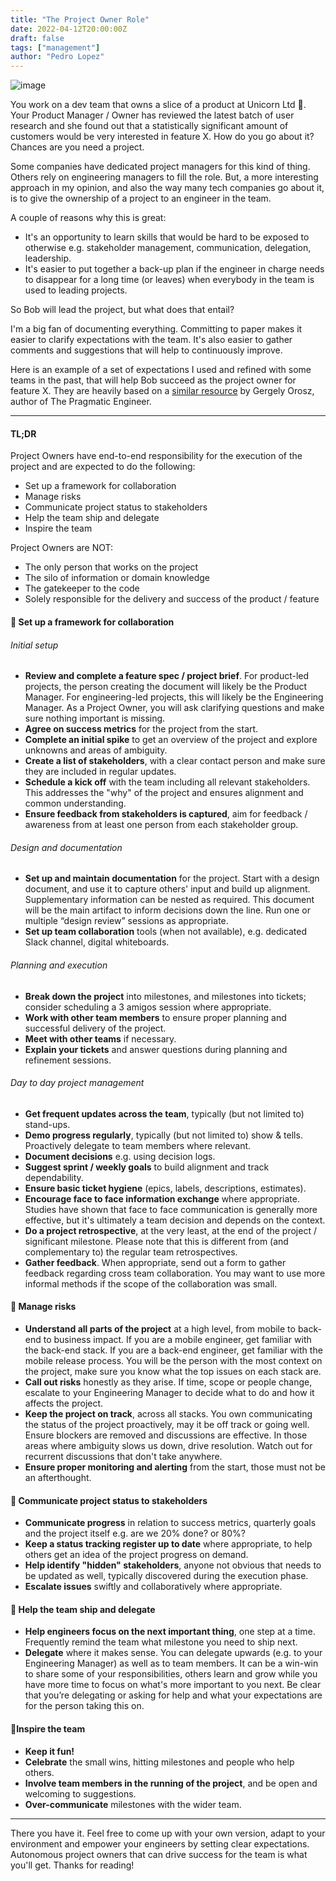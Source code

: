 ```yaml
---
title: "The Project Owner Role"
date: 2022-04-12T20:00:00Z
draft: false
tags: ["management"]
author: "Pedro Lopez"
---
```


![image](/images/the-project-owner-role.jpg)

You work on a dev team that owns a slice of a product at Unicorn Ltd 🦄. Your Product Manager / Owner has reviewed the latest batch of user research and she found out that a statistically significant amount of customers would be very interested in feature X. How do you go about it? Chances are you need a project.

<!--more-->

Some companies have dedicated project managers for this kind of thing. Others rely on engineering managers to fill the role. But, a more interesting approach in my opinion, and also the way many tech companies go about it, is to give the ownership of a project to an engineer in the team.

A couple of reasons why this is great:

- It's an opportunity to learn skills that would be hard to be exposed to otherwise e.g. stakeholder management, communication, delegation, leadership.
- It's easier to put together a back-up plan if the engineer in charge needs to disappear for a long time (or leaves) when everybody in the team is used to leading projects.

So Bob will lead the project, but what does that entail?

I'm a big fan of documenting everything. Committing to paper makes it easier to clarify expectations with the team. It's also easier to gather comments and suggestions that will help to continuously improve.

Here is an example of a set of expectations I used and refined with some teams in the past, that will help Bob succeed as the project owner for feature X. They are heavily based on a [similar resource](https://docs.google.com/document/d/1EqWp4CMeGY6AljmMURNcs9a4o7-NMF2lbMsMiesxuHw/edit) by Gergely Orosz, author of The Pragmatic Engineer.

---

#### TL;DR

Project Owners have end-to-end responsibility for the execution of the project and are expected to do the following:

- Set up a framework for collaboration
- Manage risks
- Communicate project status to stakeholders
- Help the team ship and delegate
- Inspire the team

Project Owners are NOT:

- The only person that works on the project
- The silo of information or domain knowledge
- The gatekeeper to the code
- Solely responsible for the delivery and success of the product / feature

#### 🤝 Set up a framework for collaboration

###### Initial setup

- **Review and complete a feature spec / project brief**. For product-led projects, the person creating the document will likely be the Product Manager. For engineering-led projects, this will likely be the Engineering Manager. As a Project Owner, you will ask clarifying questions and make sure nothing important is missing.
- **Agree on success metrics** for the project from the start.
- **Complete an initial spike** to get an overview of the project and explore unknowns and areas of ambiguity.
- **Create a list of stakeholders**, with a clear contact person and make sure they are included in regular updates.
- **Schedule a kick off** with the team including all relevant stakeholders. This addresses the "why" of the project and ensures alignment and common understanding.
- **Ensure feedback from stakeholders is captured**, aim for feedback / awareness from at least one person from each stakeholder group.

###### Design and documentation

- **Set up and maintain documentation** for the project. Start with a design document, and use it to capture others' input and build up alignment. Supplementary information can be nested as required. This document will be the main artifact to inform decisions down the line. Run one or multiple “design review” sessions as appropriate.
- **Set up team collaboration** tools (when not available), e.g. dedicated Slack channel, digital whiteboards.

###### Planning and execution

- **Break down the project** into milestones, and milestones into tickets; consider scheduling a 3 amigos session where appropriate.
- **Work with other team members** to ensure proper planning and successful delivery of the project.
- **Meet with other teams** if necessary.
- **Explain your tickets** and answer questions during planning and refinement sessions.

###### Day to day project management

- **Get frequent updates across the team**, typically (but not limited to) stand-ups.
- **Demo progress regularly**, typically (but not limited to) show & tells. Proactively delegate to team members where relevant.
- **Document decisions** e.g. using decision logs.
- **Suggest sprint / weekly goals** to build alignment and track dependability.
- **Ensure basic ticket hygiene** (epics, labels, descriptions, estimates).
- **Encourage face to face information exchange** where appropriate. Studies have shown that face to face communication is generally more effective, but it's ultimately a team decision and depends on the context.
- **Do a project retrospective**, at the very least, at the end of the project / significant milestone. Please note that this is different from (and complementary to) the regular team retrospectives.
- **Gather feedback**. When appropriate, send out a form to gather feedback regarding cross team collaboration. You may want to use more informal methods if the scope of the collaboration was small.

#### 🚨 Manage risks

- **Understand all parts of the project** at a high level, from mobile to back-end to business impact. If you are a mobile engineer, get familiar with the back-end stack. If you are a back-end engineer, get familiar with the mobile release process. You will be the person with the most context on the project, make sure you know what the top issues on each stack are.
- **Call out risks** honestly as they arise. If time, scope or people change, escalate to your Engineering Manager to decide what to do and how it affects the project.
- **Keep the project on track**, across all stacks. You own communicating the status of the project proactively, may it be off track or going well. Ensure blockers are removed and discussions are effective. In those areas where ambiguity slows us down, drive resolution. Watch out for recurrent discussions that don't take anywhere.
- **Ensure proper monitoring and alerting** from the start, those must not be an afterthought.

#### 📣 Communicate project status to stakeholders

- **Communicate progress** in relation to success metrics, quarterly goals and the project itself e.g. are we 20% done? or 80%?
- **Keep a status tracking register up to date** where appropriate, to help others get an idea of the project progress on demand.
- **Help identify "hidden" stakeholders**, anyone not obvious that needs to be updated as well, typically discovered during the execution phase.
- **Escalate issues** swiftly and collaboratively where appropriate.

#### 🚀 Help the team ship and delegate

- **Help engineers focus on the next important thing**, one step at a time. Frequently remind the team what milestone you need to ship next.
- **Delegate** where it makes sense. You can delegate upwards (e.g. to your Engineering Manager) as well as to team members. It can be a win-win to share some of your responsibilities, others learn and grow while you have more time to focus on what's more important to you next.  Be clear that you’re delegating or asking for help and what your expectations are for the person taking this on.

#### 🎉Inspire the team

- **Keep it fun!**
- **Celebrate** the small wins, hitting milestones and people who help others.
- **Involve team members in the running of the project**, and be open and welcoming to suggestions.
- **Over-communicate** milestones with the wider team.

---

There you have it. Feel free to come up with your own version, adapt to your environment and empower your engineers by setting clear expectations. Autonomous project owners that can drive success for the team is what you'll get. Thanks for reading!
